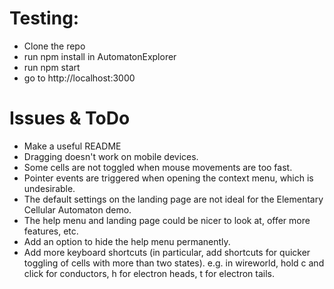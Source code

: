 # Testing:
- Clone the repo
- run npm install in AutomatonExplorer
- run npm start
- go to http://localhost:3000

# Issues & ToDo
- Make a useful README
- Dragging doesn't work on mobile devices.
- Some cells are not toggled when mouse movements are too fast.
- Pointer events are triggered when opening the context menu, which is undesirable.
- The default settings on the landing page are not ideal for the Elementary Cellular Automaton demo.
- The help menu and landing page could be nicer to look at, offer more features, etc.
- Add an option to hide the help menu permanently.
- Add more keyboard shortcuts (in particular, add shortcuts for quicker toggling of cells with more than two states). e.g. in wireworld, hold c and click for conductors, h for electron heads, t for electron tails. 
